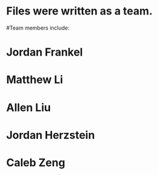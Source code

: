 # Files were written as a team. 
#Team members include:
#   Jordan Frankel
#   Matthew Li 
#   Allen Liu
#   Jordan Herzstein  
#   Caleb Zeng
